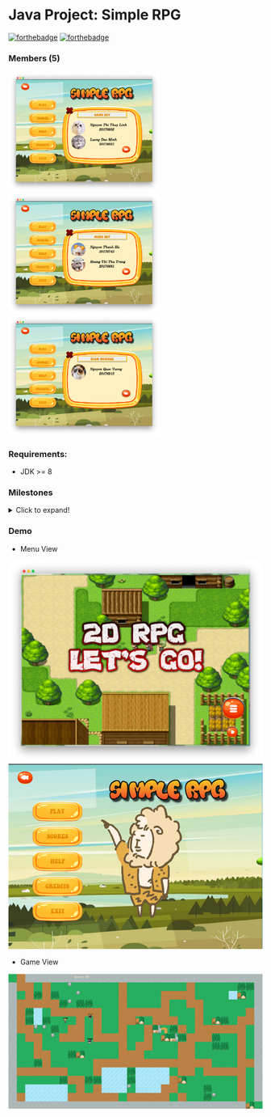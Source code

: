 # Java Project: Simple RPG
[![forthebadge](https://forthebadge.com/images/badges/made-with-java.svg)](https://github.com/minhld99/JavaRPG)
[![forthebadge](https://forthebadge.com/images/badges/check-it-out.svg)](https://forthebadge.com)
### Members (5)
<img src="demo/member1.png" alt="member" width="300"/><img src="demo/member2.png" alt="member" width="300"/><img src="demo/member3.png" alt="member" width="300"/>
### Requirements:
   - JDK >= 8 
### Milestones
<details>
   <summary>Click to expand!</summary> </br>
   - 27/4/2020:       <pre></code>Start with awt</code></pre>
   - Until 12/5/2020: <pre></code>NetK Jobfair --> Pause</code></pre>
   - Until 22/5/2020: <pre></code>Sun* Jobfair --> Pause</code></pre>
   - 23/5/2020:       <pre></code>Restart with javafx, work individualy on gameMenu for 1 weeks</code></pre>
   - 29/5/2020:       <pre></code>Team is divided in 2 groups: one finishes the menu, other works on game details</code></pre>
   - 4/6/2020:        <pre></code>Work on two diff branchs: menuView & gameView</code></pre>
</details>

### Demo
   - Menu View
<img src="demo/pre_menu.png" alt="pre_menu"/>
<img src="demo/MenuDemo.png" alt="menu"/>

   - Game View
<img src="demo/GameDemo.png" alt="game"/>
